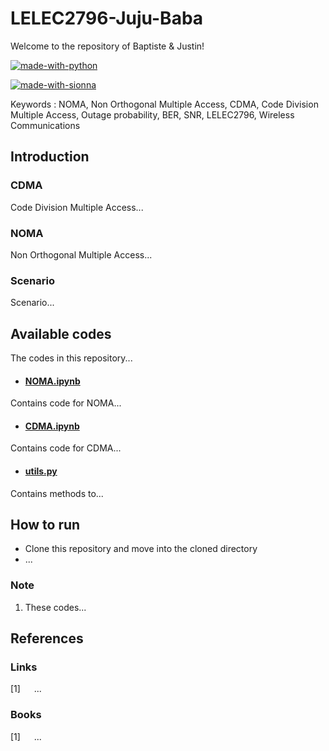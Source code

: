 # LELEC2796-Juju-Baba

Welcome to the repository of Baptiste & Justin!

[![made-with-python](https://img.shields.io/badge/python-%2314354C.svg?&style=for-the-badge&logo=python&logoColor=white)](https://www.python.org/)

[![made-with-sionna](https://img.shields.io/badge/Sionna_library-orange
)](https://nvlabs.github.io/sionna/)

Keywords : NOMA, Non Orthogonal Multiple Access, CDMA, Code Division Multiple Access, Outage probability, BER, SNR, LELEC2796, Wireless Communications

## Introduction

### CDMA
Code Division Multiple Access...

### NOMA
Non Orthogonal Multiple Access...

### Scenario
Scenario...


## Available codes

The codes in this repository...

- #### [NOMA.ipynb](./NOMA.ipynb)
Contains code for NOMA...

- #### [CDMA.ipynb](./CDMA.ipynb)
Contains code for CDMA...

- #### [utils.py](./utils.py)
Contains methods to...


## How to run

- Clone this repository and move into the cloned directory
- ...


### Note

1. These codes...

## References

### Links

[1] &emsp; ...

### Books

[1] &emsp; ...
